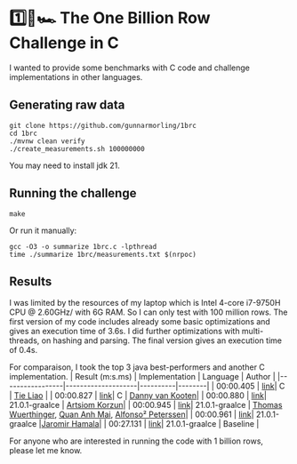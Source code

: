 # 1️⃣🐝🏎️ The One Billion Row Challenge in C
I wanted to provide some benchmarks with C code and challenge implementations in other languages.

## Generating raw data

```
git clone https://github.com/gunnarmorling/1brc
cd 1brc
./mvnw clean verify
./create_measurements.sh 100000000
```
You may need to install jdk 21.

## Running the challenge

```
make
```
Or run it manually:
```
gcc -O3 -o summarize 1brc.c -lpthread
time ./summarize 1brc/measurements.txt $(nrpoc)
```

## Results
I was limited by the resources of my laptop which is Intel 4-core i7-9750H CPU @ 2.60GHz/ with 6G RAM. So I can only test with 100 million rows.
The first version of my code includes already some basic optimizations and gives
an execution time of 3.6s. I did further optimizations with multi-threads,
on hashing and parsing. The final version gives an execution time of 0.4s.

For comparaison, I took the top 3 java best-performers and another C implementation.
| Result (m:s.ms) | Implementation     | Language | Author |
|-----------------|--------------------|----------|--------|
|       00:00.405 | [link](https://github.com/tieliao/1brc)| C | [Tie Liao](https://github.com/tieliao) |
|       00:00.827 | [link](https://github.com/dannyvankooten/1brc)| C | [Danny van Kooten](https://github.com/dannyvankooten)|
|       00:00.880 | [link](https://github.com/gunnarmorling/1brc/blob/main/src/main/java/dev/morling/onebrc/CalculateAverage_artsiomkorzun.java)| 21.0.1-graalce  | [Artsiom Korzun](https://github.com/artsiomkorzun)|
|       00:00.945 | [link](https://github.com/gunnarmorling/1brc/blob/main/src/main/java/dev/morling/onebrc/CalculateAverage_thomaswue.java)| 21.0.1-graalce | [Thomas Wuerthinger](https://github.com/thomaswue), [Quan Anh Mai](https://github.com/merykitty), [Alfonso² Peterssen](https://github.com/mukel)|
|       00:00.961 | [link](https://github.com/gunnarmorling/1brc/blob/main/src/main/java/dev/morling/onebrc/CalculateAverage_jerrinot.java)| 21.0.1-graalce   |[Jaromir Hamala](https://github.com/jerrinot)|
|       00:27.131 | [link](https://github.com/gunnarmorling/1brc/blob/main/src/main/java/dev/morling/onebrc/CalculateAverage_baseline.java)| 21.0.1-graalce  | Baseline |

For anyone who are interested in running the code with 1 billion rows, please let me know.
